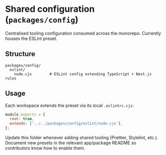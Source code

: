 # Shared configuration (`packages/config`)

Centralised tooling configuration consumed across the monorepo. Currently houses the ESLint preset.

## Structure

```
packages/config/
  eslint/
    node.cjs        # ESLint config extending TypeScript + Next.js rules
```

## Usage

Each workspace extends the preset via its local `.eslintrc.cjs`:

```js
module.exports = {
  root: true,
  extends: ['../../packages/config/eslint/node.cjs'],
};
```

Update this folder whenever adding shared tooling (Prettier, Stylelint, etc.). Document new presets in the relevant app/package README so contributors know how to enable them.
